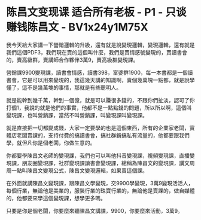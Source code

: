 # 陈昌文变现课 适合所有老板 - P1 - 只谈赚钱陈昌文 - BV1x24y1M75X

我今天給大家講一下營銷邏輯的升級，還有就是說變現邏輯，變現邏輯，還有就是我們這個PDF3，我們現在賣的這個叫什麼，我們是賣情感號變現的，賣讀書會的，賣高級群，賣講師合作夥伴3萬9，賣高級群變現課。

營銷課9900變現課，讀書會情感，讀書398，富婆群1900，每一本書都是一個讀書會，它是可以用來變現的，我這幾天講的知識啊，賣個幾萬塊一點都，就是說學懂了，這不是幾萬塊的事情，那就是有些聰明人。

就是能幹到幾千萬，幹到一個億，就是可以賺很多錢的，不跟你們扯淡，認可了你打個1，我說的就是他們的事實，他都不是一點點錢的問題，所以所以啊，這個叫變現課，也叫營銷課，當然不叫營銷課，叫變現課叫變現課。

就是直接把一切都變成錢，大家一定要學的也是這個東西，所有的企業家老闆，實體店老闆賣課的，支持付費的搞讀書會，搞社群銷搞私有流量的，他都要跟我們學，就但凡你是個老闆，你做生意的。

你都要學陳昌文老師的變現課，我們也可以叫他抖音變現課，視頻變現課，直播變現課，朋友圈變現課，社群變現課讀書會變現課，總稱為陳昌文的變現課，講文周周一點叫陳昌文變現公式，陳昌文變現邏輯，如果賣這個課。

在外面就講陳昌文變現課，跟陳昌文學變現，交9900學變現，3萬9變現活活人，每個行業，無論他是美業的，服裝行業的珠寶行業的，無論他是賣課的，做自媒體的，他都要來學這個變現課，想學更多嗎。

只要是你是個老闆，你要麼來聽陳昌文講課，9900，你要麼來活動，3萬9。